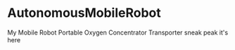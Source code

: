 # AutonomousMobileRobot

My  Mobile Robot Portable Oxygen Concentrator Transporter sneak peak it's here
